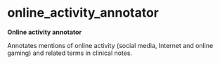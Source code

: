 # online_activity_annotator

**Online activity annotator**

Annotates mentions of online activity (social media, Internet and online gaming) and related terms in clinical notes.
